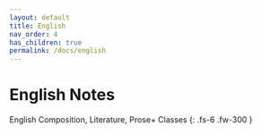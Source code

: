 ```yaml
---
layout: default
title: English
nav_order: 4
has_children: true
permalink: /docs/english
---
```


# English Notes

English Composition, Literature, Prose+ Classes
{: .fs-6 .fw-300 }
